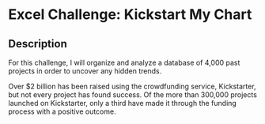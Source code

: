 # Excel Challenge: Kickstart My Chart

## Description

For this challenge, I will organize and analyze a database of 4,000 past projects in order to uncover any hidden trends.

Over $2 billion has been raised using the crowdfunding service, Kickstarter, but not every project has found success. Of the more than 300,000 projects launched on Kickstarter, only a third have made it through the funding process with a positive outcome.